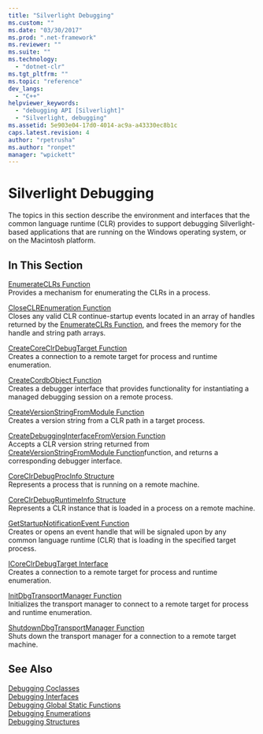 ```yaml
---
title: "Silverlight Debugging"
ms.custom: ""
ms.date: "03/30/2017"
ms.prod: ".net-framework"
ms.reviewer: ""
ms.suite: ""
ms.technology: 
  - "dotnet-clr"
ms.tgt_pltfrm: ""
ms.topic: "reference"
dev_langs: 
  - "C++"
helpviewer_keywords: 
  - "debugging API [Silverlight]"
  - "Silverlight, debugging"
ms.assetid: 5e903e04-17d0-4014-ac9a-a43330ec8b1c
caps.latest.revision: 4
author: "rpetrusha"
ms.author: "ronpet"
manager: "wpickett"
---
```

# Silverlight Debugging
The topics in this section describe the environment and interfaces that the common language runtime (CLR) provides to support debugging Silverlight-based applications that are running on the Windows operating system, or on the Macintosh platform.  
  
## In This Section  
 [EnumerateCLRs Function](../../../../docs/framework/unmanaged-api/debugging/enumerateclrs-function.md)  
 Provides a mechanism for enumerating the CLRs in a process.  
  
 [CloseCLREnumeration Function](../../../../docs/framework/unmanaged-api/debugging/closeclrenumeration-function.md)  
 Closes any valid CLR continue-startup events located in an array of handles returned by the [EnumerateCLRs Function](../../../../docs/framework/unmanaged-api/debugging/enumerateclrs-function.md), and frees the memory for the handle and string path arrays.  
  
 [CreateCoreClrDebugTarget Function](../../../../docs/framework/unmanaged-api/debugging/createcoreclrdebugtarget-function.md)  
 Creates a connection to a remote target for process and runtime enumeration.  
  
 [CreateCordbObject Function](../../../../docs/framework/unmanaged-api/debugging/createcordbobject-function.md)  
 Creates a debugger interface that provides functionality for instantiating a managed debugging session on a remote process.  
  
 [CreateVersionStringFromModule Function](../../../../docs/framework/unmanaged-api/debugging/createversionstringfrommodule-function.md)  
 Creates a version string from a CLR path in a target process.  
  
 [CreateDebuggingInterfaceFromVersion Function](../../../../docs/framework/unmanaged-api/debugging/createdebugginginterfacefromversion-function-for-silverlight.md)  
 Accepts a CLR version string returned from [CreateVersionStringFromModule Function](../../../../docs/framework/unmanaged-api/debugging/createversionstringfrommodule-function.md)function, and returns a corresponding debugger interface.  
  
 [CoreClrDebugProcInfo Structure](../../../../docs/framework/unmanaged-api/debugging/coreclrdebugprocinfo-structure.md)  
 Represents a process that is running on a remote machine.  
  
 [CoreClrDebugRuntimeInfo Structure](../../../../docs/framework/unmanaged-api/debugging/coreclrdebugruntimeinfo-structure.md)  
 Represents a CLR instance that is loaded in a process on a remote machine.  
  
 [GetStartupNotificationEvent Function](../../../../docs/framework/unmanaged-api/debugging/getstartupnotificationevent-function.md)  
 Creates or opens an event handle that will be signaled upon by any common language runtime (CLR) that is loading in the specified target process.  
  
 [ICoreClrDebugTarget Interface](../../../../docs/framework/unmanaged-api/debugging/icoreclrdebugtarget-interface.md)  
 Creates a connection to a remote target for process and runtime enumeration.  
  
 [InitDbgTransportManager Function](../../../../docs/framework/unmanaged-api/debugging/initdbgtransportmanager-function.md)  
 Initializes the transport manager to connect to a remote target for process and runtime enumeration.  
  
 [ShutdownDbgTransportManager Function](../../../../docs/framework/unmanaged-api/debugging/shutdowndbgtransportmanager-function.md)  
 Shuts down the transport manager for a connection to a remote target machine.  
  
## See Also  
 [Debugging Coclasses](../../../../docs/framework/unmanaged-api/debugging/debugging-coclasses.md)   
 [Debugging Interfaces](../../../../docs/framework/unmanaged-api/debugging/debugging-interfaces.md)   
 [Debugging Global Static Functions](../../../../docs/framework/unmanaged-api/debugging/debugging-global-static-functions.md)   
 [Debugging Enumerations](../../../../docs/framework/unmanaged-api/debugging/debugging-enumerations.md)   
 [Debugging Structures](../../../../docs/framework/unmanaged-api/debugging/debugging-structures.md)
